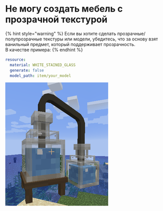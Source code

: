 # Не могу создать мебель с прозрачной текстурой

{% hint style="warning" %}
Если вы хотите сделать прозрачные/полупрозрачные текстуры или модели, убедитесь, что за основу взят ванильный предмет, который поддерживает прозрачность.\
В качестве примера:
{% endhint %}

```yaml
resource:
  material: WHITE_STAINED_GLASS
  generate: false
  model_path: item/your_model
```

![Пример: бутылки для зелий с прозрачностью](<../../.gitbook/assets/image (11).png>)

